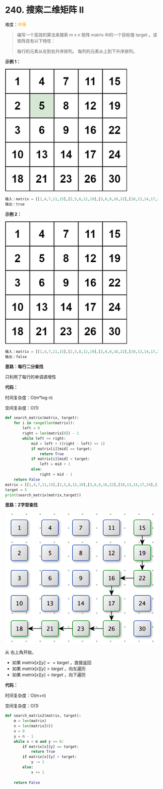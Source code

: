 # 240. 搜索二维矩阵 II

难度：<font color=orange>中等</font>

> 编写一个高效的算法来搜索 m x n 矩阵 matrix 中的一个目标值 target 。该矩阵具有以下特性：
>
> 每行的元素从左到右升序排列。
> 每列的元素从上到下升序排列。



**示例 1：**

![](images/searchgrid2.jpeg)

```python
输入：matrix = [[1,4,7,11,15],[2,5,8,12,19],[3,6,9,16,22],[10,13,14,17,24],[18,21,23,26,30]], target = 5
输出：true
```



**示例 2：**

![](images/searchgrid.jpeg)

```python
输入：matrix = [[1,4,7,11,15],[2,5,8,12,19],[3,6,9,16,22],[10,13,14,17,24],[18,21,23,26,30]], target = 20
输出：false
```



**思路：每行二分查找**

只利用了每行的单调递增性

**代码：**

时间复杂度：O(m*log n)

空间复杂度：O(1)

```python
def search_matrix(matrix, target):
    for i in range(len(matrix)):
        left = 0
        right = len(matrix[0]) - 1
        while left <= right:
            mid = left + ((right - left) >> 1)
            if matrix[i][mid] == target:
                return True
            if matrix[i][mid] < target:
                left = mid + 1
            else:
                right = mid - 1
    return False
matrix = [[1,4,7,11,15],[2,5,8,12,19],[3,6,9,16,22],[10,13,14,17,24],[18,21,23,26,30]]
target = 5
print(search_matrix(matrix,target))
```



**思路：Z字型查找**

![](images/screenshot-20220116-175527.png)

从 右上角开始，

- 如果 $matrix[x][y] == target$ ，直接返回
- 如果 $matrix[x][y] > target$ ，向左遍历
- 如果 $matrix[x][y] < target$ ，向下遍历

**代码：**

时间复杂度：O(m+n)

空间复杂度：O(1)

```python
def search_matrix2(matrix, target):
    m = len(matrix)
    n = len(matrix[0])
    x = 0
    y = n - 1
    while x < m and y >= 0:
        if matrix[x][y] == target:
            return True
        if matrix[x][y] > target:
            y -= 1
        else:
            x += 1

    return False
```

